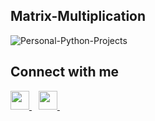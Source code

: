 ## Matrix-Multiplication

![Personal-Python-Projects](https://socialify.git.ci/KrishGaur1354/Personal-Python-Projects/image?font=Rokkitt&language=1&name=1&owner=1&pattern=Solid&theme=Dark)

## Connect with me

<a href="https://twitter.com/ThatOneKrish">
    <img width="30px" src="https://www.vectorlogo.zone/logos/twitter/twitter-official.svg" />
  </a> 
   <a href="https://www.instagram.com/ThatOneKrish/">
    <img width="30px" src="https://www.vectorlogo.zone/logos/instagram/instagram-icon.svg" />
  </a> 
